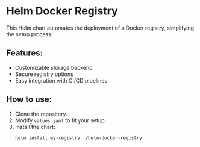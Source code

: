 # Helm Docker Registry

This Helm chart automates the deployment of a Docker registry, simplifying the setup process.

## Features:
- Customizable storage backend
- Secure registry options
- Easy integration with CI/CD pipelines

## How to use:
1. Clone the repository.
2. Modify `values.yaml` to fit your setup.
3. Install the chart: 
   ```bash
   helm install my-registry ./helm-docker-registry
